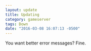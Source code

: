 ```yaml
---
layout: update
title: Updating
category: gameserver
tags: Down
date: "2016-03-08 16:07:13 -0500"
---
```


You want better error messages? Fine.
